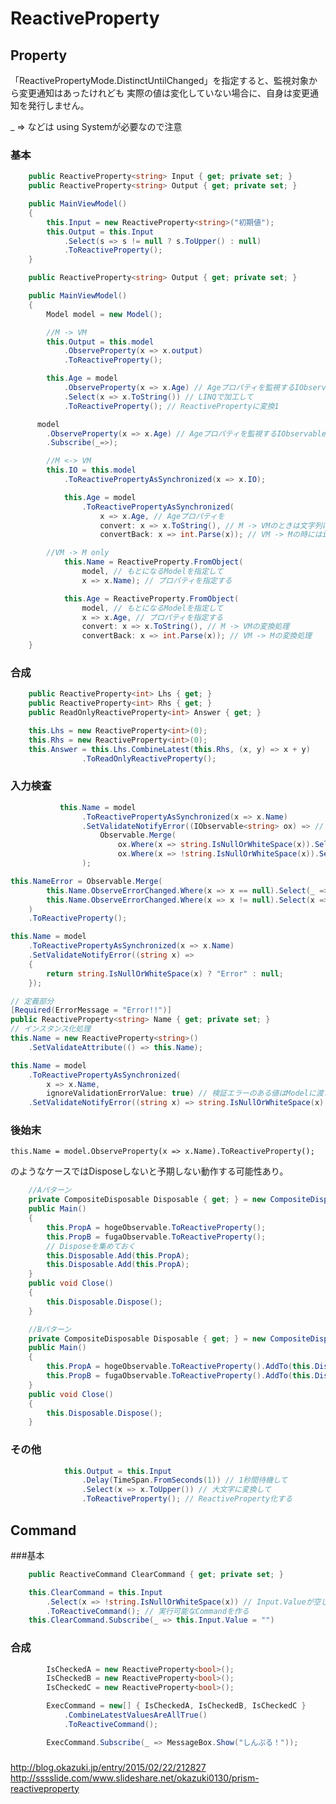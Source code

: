 # ReactiveProperty

## Property

「ReactivePropertyMode.DistinctUntilChanged」を指定すると、監視対象から変更通知はあったけれども
実際の値は変化していない場合に、自身は変更通知を発行しません。

_ => などは using Systemが必要なので注意

### 基本

```C#
    public ReactiveProperty<string> Input { get; private set; }
    public ReactiveProperty<string> Output { get; private set; }

    public MainViewModel()
    {
        this.Input = new ReactiveProperty<string>("初期値");
        this.Output = this.Input
            .Select(s => s != null ? s.ToUpper() : null)
            .ToReactiveProperty();
    }
```

```C#
    public ReactiveProperty<string> Output { get; private set; }

    public MainViewModel()
    {
        Model model = new Model();

		//M -> VM
		this.Output = this.model
			.ObserveProperty(x => x.output)
            .ToReactiveProperty();

		this.Age = model
			.ObserveProperty(x => x.Age) // Ageプロパティを監視するIObservableに変換
			.Select(x => x.ToString()) // LINQで加工して
			.ToReactiveProperty(); // ReactivePropertyに変換1

      model
        .ObserveProperty(x => x.Age) // Ageプロパティを監視するIObservableに変換
        .Subscribe(_=>);

		//M <-> VM
        this.IO = this.model
            .ToReactivePropertyAsSynchronized(x => x.IO);

            this.Age = model
                .ToReactivePropertyAsSynchronized(
                    x => x.Age, // Ageプロパティを
                    convert: x => x.ToString(), // M -> VMのときは文字列に変換
                    convertBack: x => int.Parse(x)); // VM -> Mの時にはintに変換

		//VM -> M only
            this.Name = ReactiveProperty.FromObject(
                model, // もとになるModelを指定して
                x => x.Name); // プロパティを指定する

            this.Age = ReactiveProperty.FromObject(
                model, // もとになるModelを指定して
                x => x.Age, // プロパティを指定する
                convert: x => x.ToString(), // M -> VMの変換処理
                convertBack: x => int.Parse(x)); // VM -> Mの変換処理
    }
```

### 合成

```C#
	public ReactiveProperty<int> Lhs { get; }
  	public ReactiveProperty<int> Rhs { get; }
  	public ReadOnlyReactiveProperty<int> Answer { get; }

  	this.Lhs = new ReactiveProperty<int>(0);
   	this.Rhs = new ReactiveProperty<int>(0);
  	this.Answer = this.Lhs.CombineLatest(this.Rhs, (x, y) => x + y)
                .ToReadOnlyReactiveProperty();
```

### 入力検査

```C#
           this.Name = model
                .ToReactivePropertyAsSynchronized(x => x.Name)
                .SetValidateNotifyError((IObservable<string> ox) => // 入力値のストリーム
                    Observable.Merge(
                        ox.Where(x => string.IsNullOrWhiteSpace(x)).Select(_ => "Error"), // 空文字のときはエラーメッセージを返す
                        ox.Where(x => !string.IsNullOrWhiteSpace(x)).Select(_ => default(string))) // 空文字以外のときはエラーがないのでnull
                );

this.NameError = Observable.Merge(
        this.Name.ObserveErrorChanged.Where(x => x == null).Select(_ => default(string)), // エラーのないときはnull
        this.Name.ObserveErrorChanged.Where(x => x != null).Select(x => x.OfType<string>().FirstOrDefault()) // エラーのあるときは最初のstring
    )
    .ToReactiveProperty();

this.Name = model
    .ToReactivePropertyAsSynchronized(x => x.Name)
    .SetValidateNotifyError((string x) =>
    {
        return string.IsNullOrWhiteSpace(x) ? "Error" : null;
    });

// 定義部分
[Required(ErrorMessage = "Error!!")]
public ReactiveProperty<string> Name { get; private set; }
// インスタンス化処理
this.Name = new ReactiveProperty<string>()
    .SetValidateAttribute(() => this.Name);

this.Name = model
    .ToReactivePropertyAsSynchronized(
        x => x.Name,
        ignoreValidationErrorValue: true) // 検証エラーのある値はModelに渡さない
    .SetValidateNotifyError((string x) => string.IsNullOrWhiteSpace(x) ? "Error" : null);
```
### 後始末

``` this.Name = model.ObserveProperty(x => x.Name).ToReactiveProperty(); ```

のようなケースではDisposeしないと予期しない動作する可能性あり。

```C#
	//Aパターン
	private CompositeDisposable Disposable { get; } = new CompositeDisposable();
    public Main()
	{
		this.PropA = hogeObservable.ToReactiveProperty();
	    this.PropB = fugaObservable.ToReactiveProperty();
	    // Disposeを集めておく
	    this.Disposable.Add(this.PropA);
	    this.Disposable.Add(this.PropA);
	}
	public void Close()
	{
		this.Disposable.Dispose();
	}

	//Bパターン
	private CompositeDisposable Disposable { get; } = new CompositeDisposable();
    public Main()
	{
		this.PropA = hogeObservable.ToReactiveProperty().AddTo(this.Disposable);;
	    this.PropB = fugaObservable.ToReactiveProperty().AddTo(this.Disposable);;
	}
	public void Close()
	{
		this.Disposable.Dispose();
	}
```

### その他

```C#
            this.Output = this.Input
                .Delay(TimeSpan.FromSeconds(1)) // 1秒間待機して
                .Select(x => x.ToUpper()) // 大文字に変換して
                .ToReactiveProperty(); // ReactiveProperty化する
```

## Command

###基本

```C#
	public ReactiveCommand ClearCommand { get; private set; }

	this.ClearCommand = this.Input
      	.Select(x => !string.IsNullOrWhiteSpace(x)) // Input.Valueが空じゃないとき
      	.ToReactiveCommand(); // 実行可能なCommandを作る
  	this.ClearCommand.Subscribe(_ => this.Input.Value = "")
```

### 合成

```C#
        IsCheckedA = new ReactiveProperty<bool>();
        IsCheckedB = new ReactiveProperty<bool>();
        IsCheckedC = new ReactiveProperty<bool>();

        ExecCommand = new[] { IsCheckedA, IsCheckedB, IsCheckedC }
            .CombineLatestValuesAreAllTrue()
            .ToReactiveCommand();

        ExecCommand.Subscribe(_ => MessageBox.Show("しんぷる！"));
```

###

http://blog.okazuki.jp/entry/2015/02/22/212827
http://sssslide.com/www.slideshare.net/okazuki0130/prism-reactiveproperty
